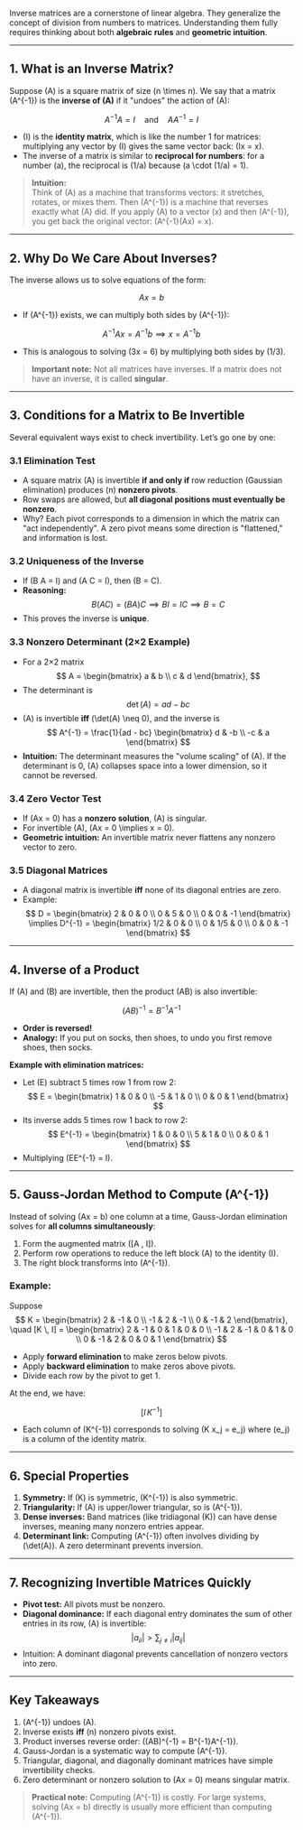 

Inverse matrices are a cornerstone of linear algebra. They generalize the concept of division from numbers to matrices. Understanding them fully requires thinking about both **algebraic rules** and **geometric intuition**.

---

## 1. What is an Inverse Matrix?

Suppose \(A\) is a square matrix of size \(n \times n\). We say that a matrix \(A^{-1}\) is the **inverse of \(A\)** if it "undoes" the action of \(A\):

$$
A^{-1} A = I \quad \text{and} \quad A A^{-1} = I
$$

- \(I\) is the **identity matrix**, which is like the number 1 for matrices: multiplying any vector by \(I\) gives the same vector back: \(Ix = x\).  
- The inverse of a matrix is similar to **reciprocal for numbers**: for a number \(a\), the reciprocal is \(1/a\) because \(a \cdot (1/a) = 1\).

> **Intuition:**  
> Think of \(A\) as a machine that transforms vectors: it stretches, rotates, or mixes them. Then \(A^{-1}\) is a machine that reverses exactly what \(A\) did. If you apply \(A\) to a vector \(x\) and then \(A^{-1}\), you get back the original vector: \(A^{-1}(Ax) = x\).

---

## 2. Why Do We Care About Inverses?

The inverse allows us to solve equations of the form:

$$
Ax = b
$$

- If \(A^{-1}\) exists, we can multiply both sides by \(A^{-1}\):

$$
A^{-1}Ax = A^{-1}b \implies x = A^{-1}b
$$

- This is analogous to solving \(3x = 6\) by multiplying both sides by \(1/3\).

> **Important note:** Not all matrices have inverses. If a matrix does not have an inverse, it is called **singular**.

---

## 3. Conditions for a Matrix to Be Invertible

Several equivalent ways exist to check invertibility. Let’s go one by one:

### 3.1 Elimination Test
- A square matrix \(A\) is invertible **if and only if** row reduction (Gaussian elimination) produces \(n\) **nonzero pivots**.  
- Row swaps are allowed, but **all diagonal positions must eventually be nonzero**.
- Why? Each pivot corresponds to a dimension in which the matrix can "act independently". A zero pivot means some direction is "flattened," and information is lost.

### 3.2 Uniqueness of the Inverse
- If \(B A = I\) and \(A C = I\), then \(B = C\).  
- **Reasoning:**  
$$
B(A C) = (B A)C \implies B I = I C \implies B = C
$$
- This proves the inverse is **unique**.

### 3.3 Nonzero Determinant (2×2 Example)
- For a 2×2 matrix
$$
A = \begin{bmatrix} a & b \\ c & d \end{bmatrix},
$$
- The determinant is
$$
\det(A) = ad - bc
$$
- \(A\) is invertible **iff** \(\det(A) \neq 0\), and the inverse is
$$
A^{-1} = \frac{1}{ad - bc} \begin{bmatrix} d & -b \\ -c & a \end{bmatrix}
$$
- **Intuition:** The determinant measures the "volume scaling" of \(A\). If the determinant is 0, \(A\) collapses space into a lower dimension, so it cannot be reversed.

### 3.4 Zero Vector Test
- If \(Ax = 0\) has a **nonzero solution**, \(A\) is singular.  
- For invertible \(A\), \(Ax = 0 \implies x = 0\).  
- **Geometric intuition:** An invertible matrix never flattens any nonzero vector to zero.

### 3.5 Diagonal Matrices
- A diagonal matrix is invertible **iff** none of its diagonal entries are zero.  
- Example:
$$
D = \begin{bmatrix} 2 & 0 & 0 \\ 0 & 5 & 0 \\ 0 & 0 & -1 \end{bmatrix} \implies D^{-1} = \begin{bmatrix} 1/2 & 0 & 0 \\ 0 & 1/5 & 0 \\ 0 & 0 & -1 \end{bmatrix}
$$

---

## 4. Inverse of a Product

If \(A\) and \(B\) are invertible, then the product \(AB\) is also invertible:

$$
(AB)^{-1} = B^{-1} A^{-1}
$$

- **Order is reversed!**  
- **Analogy:** If you put on socks, then shoes, to undo you first remove shoes, then socks.  

**Example with elimination matrices:**

- Let \(E\) subtract 5 times row 1 from row 2:  
$$
E = \begin{bmatrix} 1 & 0 & 0 \\ -5 & 1 & 0 \\ 0 & 0 & 1 \end{bmatrix}
$$
- Its inverse adds 5 times row 1 back to row 2:  
$$
E^{-1} = \begin{bmatrix} 1 & 0 & 0 \\ 5 & 1 & 0 \\ 0 & 0 & 1 \end{bmatrix}
$$
- Multiplying \(EE^{-1} = I\).

---

## 5. Gauss-Jordan Method to Compute \(A^{-1}\)

Instead of solving \(Ax = b\) one column at a time, Gauss-Jordan elimination solves for **all columns simultaneously**:

1. Form the augmented matrix \([A \, I]\).  
2. Perform row operations to reduce the left block \(A\) to the identity \(I\).  
3. The right block transforms into \(A^{-1}\).

### Example:

Suppose
$$
K = \begin{bmatrix} 2 & -1 & 0 \\ -1 & 2 & -1 \\ 0 & -1 & 2 \end{bmatrix}, \quad [K \, I] = \begin{bmatrix} 2 & -1 & 0 & 1 & 0 & 0 \\ -1 & 2 & -1 & 0 & 1 & 0 \\ 0 & -1 & 2 & 0 & 0 & 1 \end{bmatrix}
$$

- Apply **forward elimination** to make zeros below pivots.  
- Apply **backward elimination** to make zeros above pivots.  
- Divide each row by the pivot to get 1.  

At the end, we have:

$$
[I \, K^{-1}]
$$

- Each column of \(K^{-1}\) corresponds to solving \(K x_j = e_j\) where \(e_j\) is a column of the identity matrix.

---

## 6. Special Properties

1. **Symmetry:** If \(K\) is symmetric, \(K^{-1}\) is also symmetric.  
2. **Triangularity:** If \(A\) is upper/lower triangular, so is \(A^{-1}\).  
3. **Dense inverses:** Band matrices (like tridiagonal \(K\)) can have dense inverses, meaning many nonzero entries appear.  
4. **Determinant link:** Computing \(A^{-1}\) often involves dividing by \(\det(A)\). A zero determinant prevents inversion.

---

## 7. Recognizing Invertible Matrices Quickly

- **Pivot test:** All pivots must be nonzero.  
- **Diagonal dominance:** If each diagonal entry dominates the sum of other entries in its row, \(A\) is invertible:
$$
|a_{ii}| > \sum_{j \neq i} |a_{ij}|
$$
- Intuition: A dominant diagonal prevents cancellation of nonzero vectors into zero.

---

## Key Takeaways

1. \(A^{-1}\) undoes \(A\).  
2. Inverse exists **iff** \(n\) nonzero pivots exist.  
3. Product inverses reverse order: \((AB)^{-1} = B^{-1}A^{-1}\).  
4. Gauss-Jordan is a systematic way to compute \(A^{-1}\).  
5. Triangular, diagonal, and diagonally dominant matrices have simple invertibility checks.  
6. Zero determinant or nonzero solution to \(Ax = 0\) means singular matrix.

> **Practical note:** Computing \(A^{-1}\) is costly. For large systems, solving \(Ax = b\) directly is usually more efficient than computing \(A^{-1}\).